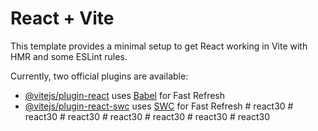# React + Vite

This template provides a minimal setup to get React working in Vite with HMR and some ESLint rules.

Currently, two official plugins are available:

- [@vitejs/plugin-react](https://github.com/vitejs/vite-plugin-react/blob/main/packages/plugin-react/README.md) uses [Babel](https://babeljs.io/) for Fast Refresh
- [@vitejs/plugin-react-swc](https://github.com/vitejs/vite-plugin-react-swc) uses [SWC](https://swc.rs/) for Fast Refresh
#   r e a c t 3 0  
 #   r e a c t 3 0  
 #   r e a c t 3 0  
 #   r e a c t 3 0  
 #   r e a c t 3 0  
 #   r e a c t 3 0  
 #   r e a c t 3 0  
 